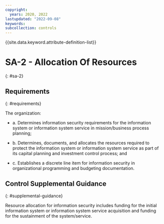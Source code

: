 ```yaml
---
copyright:
  years: 2020, 2022
lastupdated: "2022-09-08"
keywords: 
subcollection: controls
---
```


{{site.data.keyword.attribute-definition-list}}

# SA-2 - Allocation Of Resources
{: #sa-2}

## Requirements
{: #requirements}

The organization:

- a. Determines information security requirements for the information system or information system service in mission/business process planning;

- b. Determines, documents, and allocates the resources required to protect the information system or information system service as part of its capital planning and investment control process; and

- c. Establishes a discrete line item for information security in organizational programming and budgeting documentation.

## Control Supplemental Guidance
{: #supplemental-guidance}

Resource allocation for information security includes funding for the initial information system or information system service acquisition and funding for the sustainment of the system/service.


